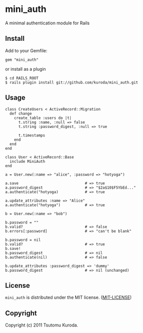 mini_auth
=========

A minimal authentication module for Rails

Install
-------

Add to your Gemfile:

    gem "mini_auth"

or install as a plugin

    $ cd RAILS_ROOT
    $ rails plugin install git://github.com/kuroda/mini_auth.git

Usage
-----

    class CreateUsers < ActiveRecord::Migration
      def change
        create_table :users do |t|
          t.string :name, :null => false
          t.string :password_digest, :null => true
    
          t.timestamps
        end
      end
    end
    
    class User < ActiveRecord::Base
      include MiniAuth
    end
    
    a = User.new(:name => "alice", :password => "hotyoga")
    
    a.save                              # => true
    a.password_digest                   # => "$2a$10$F5YbEd..."
    a.authenticate("hotyoga)            # => true
    
    a.update_attributes :name => "Alice"
    a.authenticate("hotyoga")           # => true
    
    b = User.new(:name => "bob")
    
    b.password = ""
    b.valid?                            # => false
    b.errors[:password]                 # => "can't be blank"

    b.password = nil
    b.valid?                            # => true
    b.save!
    b.password_digest                   # => nil
    b.authenticate(nil)                 # => false

    b.update_attributes :password_digest => 'dummy'
    b.password_digest                   # => nil (unchanged)

License
-------

`mini_auth` is distributed under the MIT license. ([MIT-LICENSE](https://github.com/kuroda/mini_auth/blob/master/MIT-LICENSE))

Copyright
---------

Copyright (c) 2011 Tsutomu Kuroda.
